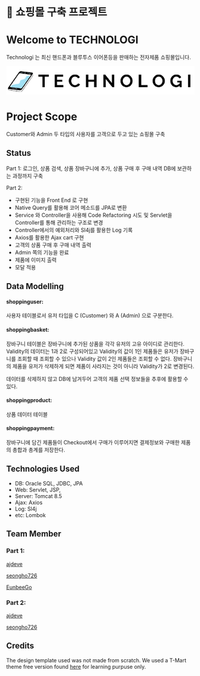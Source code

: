 ﻿# :iphone: 쇼핑몰 구축 프로젝트 
 # Welcome to TECHNOLOGI
 Technologi 는 최신 핸드폰과 블루투스 이어폰등을 판매하는 전자제품 쇼핑몰입니다. 
 
 ![Logo](https://github.com/seongho726/ShoppingProject/blob/main/WebContent/images/logo/logo.png)

# Project Scope
Customer와 Admin 두 타입의 사용자를 고객으로 두고 있는 쇼핑몰 구축

## Status 

Part 1:
로그인, 상품 검색, 상품 장바구니에 추가, 상품 구매 후 구매 내역 DB에 보관하는 과정까지 구축 

Part 2: 
- 구현된 기능을 Front End 로 구현
- Native Query를 활용해 코어 메소드를 JPA로 변환
- Service 와 Controller을 사용해 Code Refactoring 시도 및 Servlet을 Controller를 통해 관리하는 구조로 변경
- Controller에서의 예외처리와 Sl4j를 활용한 Log 기록
- Axios를 활용한 Ajax cart 구현 
- 고객의 상품 구매 후 구매 내역 출력
- Admin 쪽의 기능을 완료
- 제품에 이미지 출력
- 모달 적용

## Data Modelling  

#### shoppinguser: 
사용자 테이블로서 유저 타입을 C (Customer) 와 A (Admin) 으로 구분한다. 
 
#### shoppingbasket:
장바구니 테이블은 장바구니에 추가된 상품을 각각 유저의 고유 아이디로 관리한다. 
Validity의 데이터는 1과 2로 구성되어있고 Validity의 값이 1인 제품들은 유저가 장바구니를 조회할 때 조회할 수 있으나 Validity 값이 2인 제품들은 조회할 수 없다. 장바구니의 제품을 유저가 삭제하게 되면 제품이 사라지는 것이 아니라 Validity가 2로 변경된다. 

데이터를 삭제하지 않고 DB에 남겨두어 고객의 제품 선택 정보들을 추후에 활용할 수 있다.  

#### shoppingproduct: 
상품 데이터 테이블 

#### shoppingpayment:
장바구니에 담긴 제품들이 Checkout에서 구매가 이루어지면 결제정보와 구매한 제품의 총합과 총계를 저장한다.  

## Technologies Used 

- DB: Oracle SQL, JDBC, JPA
- Web: Servlet, JSP, 
- Server: Tomcat 8.5   
- Ajax: Axios 
- Log: Sl4j
- etc: Lombok 

## Team Member 
### Part 1:

[ajdeve](https://github.com/ajdeve)

[seongho726](https://github.com/seongho726)

[EunbeeGo](https://github.com/EunbeeGo)

### Part 2:

[ajdeve](https://github.com/ajdeve)

[seongho726](https://github.com/seongho726)

## Credits
The design template used was not made from scratch.
We used a T-Mart theme free version found [here](https://themehunt.com/item/1527068-tmart-free-minimal-ecommerce-html5-template) for learning purpuse only. 
